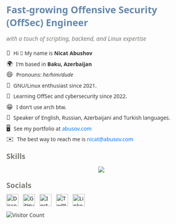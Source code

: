 <div class="profile-header">
  <h1 class="profile-title">Fast-growing Offensive Security (OffSec) Engineer</h1>
  <p class="profile-subtitle"><em>with a touch of scripting, backend, and Linux expertise</em></p>
</div>

<ul class="profile-info">
  <li><span class="emoji">👀</span> Hi 👋 My name is <strong>Nicat Abushov</strong></li>
  <li><span class="emoji">🌍</span> I'm based in <strong>Baku, Azerbaijan</strong></li>
  <li><span class="emoji">😄</span> Pronouns: <em>he/him/dude</em></li>
  <li><span class="emoji">💌</span> GNU/Linux enthusiast since 2021.</li>
  <li><span class="emoji">🎯</span> Learning OffSec and cybersecurity since 2022.</li>
  <li><span class="emoji">😁</span> I don't use arch btw.</li>
  <li><span class="emoji">🧠</span> Speaker of English, Russian, Azerbaijani and Turkish languages.</li>
  <li><span class="emoji">🖥️</span> See my portfolio at <a href="https://abusov.com" class="profile-link">abusov.com</a></li>
  <li><span class="emoji">✉️</span> The best way to reach me is <a href="mailto:nicat@abusov.com" class="profile-link">nicat@abusov.com</a></li>
</ul>

<h2 class="section-title">Skills</h2>
<p align="center">
  <a href="https://skillicons.dev">
    <img src="https://skillicons.dev/icons?i=github,py,html,css,js,wordpress,vscode,ps,ai,figma,linux,md,windows,sublime,powershell,notion,linkedin,kali,discord,debian&theme=light&perline=10" />
  </a>
</p>

<h2 class="section-title">Socials</h2>
<div class="social-icons">
  <a href="https://discord.com/users/abusoww" target="_blank" rel="noreferrer">
    <img src="https://raw.githubusercontent.com/danielcranney/readme-generator/main/public/icons/socials/discord-dark.svg" width="32" height="32" alt="Discord" />
  </a>
  <a href="https://www.github.com/abusoww" target="_blank" rel="noreferrer">
    <img src="https://raw.githubusercontent.com/danielcranney/readme-generator/main/public/icons/socials/github-dark.svg" width="32" height="32" alt="GitHub" />
  </a>
  <a href="https://instagram.com/nicat.abushov" target="_blank" rel="noreferrer">
    <img src="https://raw.githubusercontent.com/danielcranney/readme-generator/main/public/icons/socials/instagram-dark.svg" width="32" height="32" alt="Instagram" />
  </a>
  <a href="https://twitter.com/abusoww" target="_blank" rel="noreferrer">
    <img src="https://raw.githubusercontent.com/danielcranney/readme-generator/main/public/icons/socials/twitter-dark.svg" width="32" height="32" alt="Twitter" />
  </a>
  <a href="https://www.linkedin.com/in/nicatabushov/" target="_blank" rel="noreferrer">
    <img src="https://raw.githubusercontent.com/danielcranney/readme-generator/main/public/icons/socials/linkedin-dark.svg" width="32" height="32" alt="LinkedIn" />
  </a>
</div>

<style>
  body {
    font-family: 'Segoe UI', Tahoma, Geneva, Verdana, sans-serif; /* Modern font */
    color: #333; /* Default text color */
  }

  .profile-header {
    text-align: left;
    margin-bottom: 15px;
  }

  .profile-title {
    font-size: 1.8em;
    font-weight: 700; /* Bold (stronger than "bold") */
    color: #6588ac; /* Darker title color */
    margin-bottom: 5px;
  }

  .profile-subtitle {
    font-size: 1.1em;
    font-style: italic; /* Italic subtitle */
    color: #7d7c76;
  }

  .profile-info {
    list-style-type: none;
    padding: 0;
    line-height: 1.4;
    font-size: 1em;
  }

  .profile-info li {
    margin-bottom: 5px;
  }

  .section-title {
    font-size: 1.4em;
    font-weight: 600; /* Slightly less bold */
    margin-top: 20px;
    margin-bottom: 10px;
    color: #7d7c76; /* Darker section title */
  }

  .social-icons {
    display: flex;
    align-items: center;
  }

  .social-icons a {
    margin-right: 12px;
    transition: transform 0.3s ease;
  }

  .social-icons a:hover {
    transform: scale(1.1);
  }

  a.profile-link {
    color: #007bff; /* Blue link color */
    text-decoration: none;
    font-weight: 500; /* Semi-bold links */
  }

  a.profile-link:hover {
    text-decoration: underline;
  }

  .emoji {
    font-size: 1.2em;
    margin-right: 5px;
  }
</style>

<p align="left">
  <img src="https://komarev.com/ghpvc/?username=abusowwK09&color=green&style=for-the-badge&label=VISITOR+COUNT&base=301" alt="Visitor Count" />
</p>
